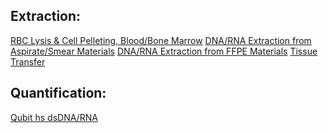 
## Extraction:

[RBC Lysis & Cell Pelleting, Blood/Bone Marrow](RBC_Lysis_Cell_Pelleting.html)
[DNA/RNA Extraction from Aspirate/Smear Materials]()
[DNA/RNA Extraction from FFPE Materials]()
[Tissue Transfer]()

## Quantification:

[Qubit hs dsDNA/RNA](qubit_hs_rna_dna_quantification.html)

